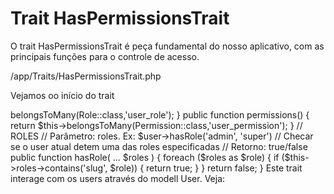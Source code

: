 # Trait HasPermissionsTrait

O trait HasPermissionsTrait é peça fundamental do nosso aplicativo, com as principais funções para o controle de acesso.

/app/Traits/HasPermissionsTrait.php

Vejamos oo início do trait

<?php
namespace App\Traits;

use App\Models\Permission;
use App\Models\Role;

trait HasPermissionsTrait {

   public function roles() {
      return $this->belongsToMany(Role::class,'user_role');

   }

   public function permissions() {
      return $this->belongsToMany(Permission::class,'user_permission');

   }

    // ROLES

    // Parâmetro: roles. Ex: $user->hasRole('admin', 'super')
    // Checar se o user atual detem uma das roles especificadas
    // Retorno: true/false
   public function hasRole( ... $roles ) {
       foreach ($roles as $role) {
       if ($this->roles->contains('slug', $role)) {
             return true;
          }
       }
       return false;
    }


Este trait interage com os users através do modell User. Veja:

<?php

namespace App\Models;

...
use App\Traits\HasPermissionsTrait; // AQUI

class User extends Authenticatable
{
    use HasApiTokens, HasFactory, Notifiable;
    use HasPermissionsTrait; // AQUI


